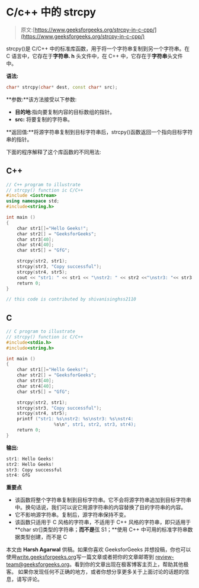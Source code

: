 # C/c++ 中的 strcpy

> 原文:[https://www.geeksforgeeks.org/strcpy-in-c-cpp/](https://www.geeksforgeeks.org/strcpy-in-c-cpp/)

strcpy()是 C/C++ 中的标准库函数，用于将一个字符串复制到另一个字符串。在 C 语言中，它存在于**字符串. h** 头文件中，在 C++ 中，它存在于**字符串**头文件中。

**语法:**

```cpp
char* strcpy(char* dest, const char* src);
```

**参数:**该方法接受以下参数:

*   **目的地**:指向要复制内容的目标数组的指针。
*   **src:** 将要复制的字符串。

**返回值:**将源字符串复制到目标字符串后，strcpy()函数返回一个指向目标字符串的指针。

下面的程序解释了这个库函数的不同用法:

## C++

```cpp
// C++ program to illustrate
// strcpy() function ic C/C++
#include <iostream>
using namespace std;
#include<string.h>

int main ()
{
    char str1[]="Hello Geeks!";
    char str2[] = "GeeksforGeeks";
    char str3[40];
    char str4[40];
    char str5[] = "GfG";

    strcpy(str2, str1);
    strcpy(str3, "Copy successful");
    strcpy(str4, str5);
    cout << "str1: " << str1 << "\nstr2: " << str2 <<"\nstr3: "<< str3 << "\nstr4: "<< str4;
    return 0;
}

// this code is contributed by shivanisinghss2110
```

## C

```cpp
// C program to illustrate
// strcpy() function ic C/C++
#include<stdio.h>
#include<string.h>

int main ()
{
    char str1[]="Hello Geeks!";
    char str2[] = "GeeksforGeeks";
    char str3[40];
    char str4[40];
    char str5[] = "GfG";

    strcpy(str2, str1);
    strcpy(str3, "Copy successful");
    strcpy(str4, str5);
    printf ("str1: %s\nstr2: %s\nstr3: %s\nstr4:
                  %s\n", str1, str2, str3, str4);
    return 0;
}
```

**输出:**

```cpp
str1: Hello Geeks!
str2: Hello Geeks!
str3: Copy successful
str4: GfG
```

**重要点**

*   该函数将整个字符串复制到目标字符串。它不会将源字符串追加到目标字符串中。换句话说，我们可以说它用源字符串的内容替换了目的字符串的内容。
*   它不影响源字符串。复制后，源字符串保持不变。
*   该函数只适用于 C 风格的字符串，不适用于 C++ 风格的字符串，即只适用于 **char str[]类型的字符串；**而不是**弦 S1；**使用 C++ 中可用的标准字符串数据类型创建，而不是 C

本文由 **Harsh Agarwal** 供稿。如果你喜欢 GeeksforGeeks 并想投稿，你也可以使用[write.geeksforgeeks.org](https://write.geeksforgeeks.org)写一篇文章或者把你的文章邮寄到 review-team@geeksforgeeks.org。看到你的文章出现在极客博客主页上，帮助其他极客。
如果你发现任何不正确的地方，或者你想分享更多关于上面讨论的话题的信息，请写评论。